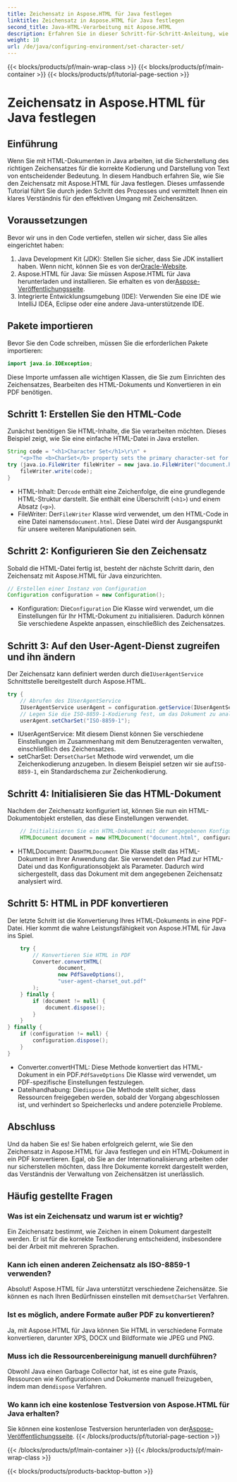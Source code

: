 ```yaml
---
title: Zeichensatz in Aspose.HTML für Java festlegen
linktitle: Zeichensatz in Aspose.HTML für Java festlegen
second_title: Java-HTML-Verarbeitung mit Aspose.HTML
description: Erfahren Sie in dieser Schritt-für-Schritt-Anleitung, wie Sie den Zeichensatz in Aspose.HTML für Java festlegen und HTML in PDF konvertieren. Stellen Sie die korrekte Textkodierung und -darstellung sicher.
weight: 10
url: /de/java/configuring-environment/set-character-set/
---
```


{{< blocks/products/pf/main-wrap-class >}}
{{< blocks/products/pf/main-container >}}
{{< blocks/products/pf/tutorial-page-section >}}

# Zeichensatz in Aspose.HTML für Java festlegen

## Einführung
Wenn Sie mit HTML-Dokumenten in Java arbeiten, ist die Sicherstellung des richtigen Zeichensatzes für die korrekte Kodierung und Darstellung von Text von entscheidender Bedeutung. In diesem Handbuch erfahren Sie, wie Sie den Zeichensatz mit Aspose.HTML für Java festlegen. Dieses umfassende Tutorial führt Sie durch jeden Schritt des Prozesses und vermittelt Ihnen ein klares Verständnis für den effektiven Umgang mit Zeichensätzen.
## Voraussetzungen
Bevor wir uns in den Code vertiefen, stellen wir sicher, dass Sie alles eingerichtet haben:
1.  Java Development Kit (JDK): Stellen Sie sicher, dass Sie JDK installiert haben. Wenn nicht, können Sie es von der[Oracle-Website](https://www.oracle.com/java/technologies/javase-downloads.html).
2.  Aspose.HTML für Java: Sie müssen Aspose.HTML für Java herunterladen und installieren. Sie erhalten es von der[Aspose-Veröffentlichungsseite](https://releases.aspose.com/html/java/).
3. Integrierte Entwicklungsumgebung (IDE): Verwenden Sie eine IDE wie IntelliJ IDEA, Eclipse oder eine andere Java-unterstützende IDE.

## Pakete importieren
Bevor Sie den Code schreiben, müssen Sie die erforderlichen Pakete importieren:
```java
import java.io.IOException;
```
Diese Importe umfassen alle wichtigen Klassen, die Sie zum Einrichten des Zeichensatzes, Bearbeiten des HTML-Dokuments und Konvertieren in ein PDF benötigen.

## Schritt 1: Erstellen Sie den HTML-Code
Zunächst benötigen Sie HTML-Inhalte, die Sie verarbeiten möchten. Dieses Beispiel zeigt, wie Sie eine einfache HTML-Datei in Java erstellen.
```java
String code = "<h1>Character Set</h1>\r\n" +
    "<p>The <b>CharSet</b> property sets the primary character-set for a document.</p>\r\n";
try (java.io.FileWriter fileWriter = new java.io.FileWriter("document.html")) {
    fileWriter.write(code);
}
```

-  HTML-Inhalt: Der`code` enthält eine Zeichenfolge, die eine grundlegende HTML-Struktur darstellt. Sie enthält eine Überschrift (`<h1>`) und einem Absatz (`<p>`).
-  FileWriter: Der`FileWriter` Klasse wird verwendet, um den HTML-Code in eine Datei namens`document.html`. Diese Datei wird der Ausgangspunkt für unsere weiteren Manipulationen sein.
## Schritt 2: Konfigurieren Sie den Zeichensatz
Sobald die HTML-Datei fertig ist, besteht der nächste Schritt darin, den Zeichensatz mit Aspose.HTML für Java einzurichten.
```java
// Erstellen einer Instanz von Configuration
Configuration configuration = new Configuration();
```

-  Konfiguration: Die`Configuration` Die Klasse wird verwendet, um die Einstellungen für Ihr HTML-Dokument zu initialisieren. Dadurch können Sie verschiedene Aspekte anpassen, einschließlich des Zeichensatzes.
## Schritt 3: Auf den User-Agent-Dienst zugreifen und ihn ändern
 Der Zeichensatz kann definiert werden durch die`IUserAgentService` Schnittstelle bereitgestellt durch Aspose.HTML.

```java
try {
    // Abrufen des IUserAgentService
    IUserAgentService userAgent = configuration.getService(IUserAgentService.class);
    // Legen Sie die ISO-8859-1-Kodierung fest, um das Dokument zu analysieren
    userAgent.setCharSet("ISO-8859-1");
```

- IUserAgentService: Mit diesem Dienst können Sie verschiedene Einstellungen im Zusammenhang mit dem Benutzeragenten verwalten, einschließlich des Zeichensatzes.
-  setCharSet: Der`setCharSet` Methode wird verwendet, um die Zeichenkodierung anzugeben. In diesem Beispiel setzen wir sie auf`ISO-8859-1`, ein Standardschema zur Zeichenkodierung.
## Schritt 4: Initialisieren Sie das HTML-Dokument
Nachdem der Zeichensatz konfiguriert ist, können Sie nun ein HTML-Dokumentobjekt erstellen, das diese Einstellungen verwendet.

```java
    // Initialisieren Sie ein HTML-Dokument mit der angegebenen Konfiguration
    HTMLDocument document = new HTMLDocument("document.html", configuration);
```

-  HTMLDocument: Das`HTMLDocument` Die Klasse stellt das HTML-Dokument in Ihrer Anwendung dar. Sie verwendet den Pfad zur HTML-Datei und das Konfigurationsobjekt als Parameter. Dadurch wird sichergestellt, dass das Dokument mit dem angegebenen Zeichensatz analysiert wird.
## Schritt 5: HTML in PDF konvertieren
Der letzte Schritt ist die Konvertierung Ihres HTML-Dokuments in eine PDF-Datei. Hier kommt die wahre Leistungsfähigkeit von Aspose.HTML für Java ins Spiel.

```java
    try {
        // Konvertieren Sie HTML in PDF
        Converter.convertHTML(
                document,
                new PdfSaveOptions(),
                "user-agent-charset_out.pdf"
        );
    } finally {
        if (document != null) {
            document.dispose();
        }
    }
} finally {
    if (configuration != null) {
        configuration.dispose();
    }
}
```

-  Converter.convertHTML: Diese Methode konvertiert das HTML-Dokument in ein PDF.`PdfSaveOptions` Die Klasse wird verwendet, um PDF-spezifische Einstellungen festzulegen.
-  Dateihandhabung: Die`dispose` Die Methode stellt sicher, dass Ressourcen freigegeben werden, sobald der Vorgang abgeschlossen ist, und verhindert so Speicherlecks und andere potenzielle Probleme.

## Abschluss
Und da haben Sie es! Sie haben erfolgreich gelernt, wie Sie den Zeichensatz in Aspose.HTML für Java festlegen und ein HTML-Dokument in ein PDF konvertieren. Egal, ob Sie an der Internationalisierung arbeiten oder nur sicherstellen möchten, dass Ihre Dokumente korrekt dargestellt werden, das Verständnis der Verwaltung von Zeichensätzen ist unerlässlich.

## Häufig gestellte Fragen
### Was ist ein Zeichensatz und warum ist er wichtig?  
Ein Zeichensatz bestimmt, wie Zeichen in einem Dokument dargestellt werden. Er ist für die korrekte Textkodierung entscheidend, insbesondere bei der Arbeit mit mehreren Sprachen.
### Kann ich einen anderen Zeichensatz als ISO-8859-1 verwenden?  
 Absolut! Aspose.HTML für Java unterstützt verschiedene Zeichensätze. Sie können es nach Ihren Bedürfnissen einstellen mit dem`setCharSet` Verfahren.
### Ist es möglich, andere Formate außer PDF zu konvertieren?  
Ja, mit Aspose.HTML für Java können Sie HTML in verschiedene Formate konvertieren, darunter XPS, DOCX und Bildformate wie JPEG und PNG.
### Muss ich die Ressourcenbereinigung manuell durchführen?  
 Obwohl Java einen Garbage Collector hat, ist es eine gute Praxis, Ressourcen wie Konfigurationen und Dokumente manuell freizugeben, indem man den`dispose` Verfahren.
### Wo kann ich eine kostenlose Testversion von Aspose.HTML für Java erhalten?  
 Sie können eine kostenlose Testversion herunterladen von der[Aspose-Veröffentlichungsseite](https://releases.aspose.com/).
{{< /blocks/products/pf/tutorial-page-section >}}

{{< /blocks/products/pf/main-container >}}
{{< /blocks/products/pf/main-wrap-class >}}

{{< blocks/products/products-backtop-button >}}
